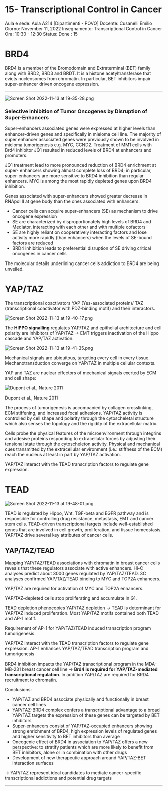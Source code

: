# 15- Transcriptional Control in Cancer

Aula e sede: Aula A214 [Dipartimenti - POVO]
Docente: Cusanelli Emilio
Giorno: November 11, 2022
Insegnamento: Transcriptional Control in Cancer
Ora: 10:30 - 12:30
Status: Done
﻿: 15

# BRD4

BRD4 is a member of the Bromodomain and Extraterminal (BET) family along
with BRD2, BRD3 and BRDT. It is a histone acetyltransferase that evicts nucleosomes from chromatin. In particular, BET inhibitors impair super-enhancer driven oncogene expression.
****

![Screen Shot 2022-11-13 at 19-35-28.png](15-%20Transcriptional%20Control%20in%20Cancer%201197e6092ad64d9f852e2564f4a92cb2/Screen_Shot_2022-11-13_at_19-35-28.png)

### Selective inhibition of Tumor Oncogenes by Disruption of Super-Enhancers

Super-enhancers associated genes were expressed at higher levels than enhancer-driven genes and specifically in mieloma cell line. The majority of super enhancer associated genes were previously shown to be involved in mieloma tumorigenesis e.g. MYC, CCND2. Treatment of MM1 cells with Brd4 inhibitor JQ1 resulted in reduced levels of BRD4 at enhancers and promoters.

JQ1 treatment lead to more pronounced reduction of BRD4 enrichment at super- enhancers showing almost complete loss of BRD4; in particular, super-enhancers are more sensitive to BRD4 inhibition than regular enhancers. MYC is among the most rapidly depleted genes upon BRD4 inhibition.

Genes associated with super-enhancers showed greater decrease in RNApol II at gene body than the ones associated with enhancers.

- Cancer cells can acquire super-enhancers (SE) as mechanism to drive oncogene expression
- SE are characterized by disproportionately high levels of BRD4 and Mediator, interacting with each other and with multiple cofactors
- SE are highly reliant on cooperatively interacting factors and lose activity more rapidly (than enhancers) when the levels of SE-bound factors are reduced
- BRD4 inhibition leads to preferential disruption of SE driving critical oncogenes in cancer cells

The molecular details underlining cancer cells addiction to BRD4 are being unveiled.

# YAP/TAZ

The transcriptional coactivators YAP (Yes-associated protein)/ TAZ (transcriptional coactivator with PDZ-binding motif) and their interactors.

![Screen Shot 2022-11-13 at 19-40-17.png](15-%20Transcriptional%20Control%20in%20Cancer%201197e6092ad64d9f852e2564f4a92cb2/Screen_Shot_2022-11-13_at_19-40-17.png)

The **HIPPO signalling** regulates YAP/TAZ and epithelial architecture and cell polarity are inhibitors of YAP/TAZ → EMT triggers inactivation of the Hippo cascade and YAP/TAZ activation.

![Screen Shot 2022-11-13 at 19-41-35.png](15-%20Transcriptional%20Control%20in%20Cancer%201197e6092ad64d9f852e2564f4a92cb2/Screen_Shot_2022-11-13_at_19-41-35.png)

Mechanical signals are ubiquitous, targeting every cell in every tissue. Mechanotransduction converge on YAP/TAZ in multiple cellular contexts. 

YAP and TAZ are nuclear effectors of mechanical signals exerted by ECM and cell shape:

![Dupont et al., Nature 2011](15-%20Transcriptional%20Control%20in%20Cancer%201197e6092ad64d9f852e2564f4a92cb2/Screen_Shot_2022-11-13_at_19-43-07.png)

Dupont et al., Nature 2011

The process of tumorigenesis is accompanied by collagen crosslinking, ECM stiffening, and increased focal adhesions. YAP/TAZ activity is controlled by cell shape and polarity through the cytoscheletal structure which also senses the topology and the rigidity of the extracellular matrix.

Cells probe the physical features of the microenvironment through integrins and adesive proteins responding to extracellular forces by adjusting their tensional state through the cytoscheleton activity. Physical and mechanical cues transmitted by the extracellular environment (i.e.: stiffness of the ECM) reach the nucleus at least in part by YAP/TAZ activation.

YAP/TAZ interact with the TEAD transcription factors to regulate gene expression.

# TEAD

![Screen Shot 2022-11-13 at 19-48-01.png](15-%20Transcriptional%20Control%20in%20Cancer%201197e6092ad64d9f852e2564f4a92cb2/Screen_Shot_2022-11-13_at_19-48-01.png)

TEAD is regulated by Hippo, Wnt, TGF-beta and EGFR pathway and is responsible for controlling drug resistance, metastasis, EMT and cancer stem cells. TEAD-driven transcriptional targets include well-established genes that are involved in cell growth, proliferation, and tissue homeostasis. YAP/TAZ drive several key attributes of cancer cells.

## YAP/TAZ/TEAD

Mapping YAP/TAZ/TEAD associations with chromatin in breast cancer cells reveals that these regulators associate with active enhancers. Hi-C analyses predict about 3000 genes regulated by YAP/TAZ/TEAD. 3C analyses confirmed YAP/TAZ/TEAD binding to MYC and TOP2A enhancers.

YAP/TAZ are required for activation of MYC and TOP2A enhancers.

YAP/TAZ-depleted cells stop proliferating and accumulate in G1.

TEAD depletion phenocopies YAP/TAZ depletion → TEAD is determinant for YAP/TAZ induced proliferation. Most YAP/TAZ motifs contained both TEAD and AP-1 motif.

Requirement of AP-1 for YAP/TAZ/TEAD induced transcription program tumorigenesis.

YAP/TAZ interact with the TEAD transcription factors to regulate gene expression. AP-1 enhances YAP/TAZ/TEAD transcription program and tumorigenesis

BRD4 inhibition impacts the YAP/TAZ transcriptional program in the MDA-MB-231 breast cancer cell line → **Brd4 is required for YAP/TAZ-mediated transcriptional regulation**. In addition YAP/TAZ are required for BRD4 recruitment to chromatin.

Conclusions:

- YAP/TAZ and BRD4 associate physically and functionally in breast cancer cell lines
- YAP/TAZ-BRD4 complex confers a transcriptional advantage to a broad YAP/TAZ targets the expression of these genes can be targeted by BET inhibitors
- Super-enhancers consist of YAP/TAZ-occupied enhancers showing strong enrichment of BRD4, high expression levels of regulated genes and higher sensitivity to BET inhibitors than average
- Oncogenic effect of BRD4 in association to YAP/TAZ offers a new perspective:
to stratify patients which are more likely to benefit from BET inhibitors, alone or in combination with other drugs
- Development of new therapeutic approach around YAP/TAZ-BET interaction surfaces

→ YAP/TAZ represent ideal candidates to mediate cancer-specific transcriptional addictions
and potential drug targets
****